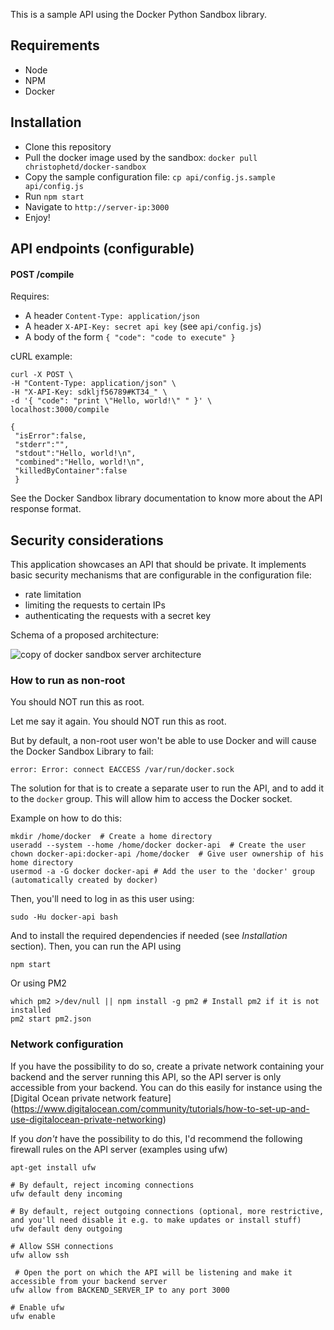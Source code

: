 This is a sample API using the Docker Python Sandbox library.

## Requirements

- Node
- NPM
- Docker

## Installation

- Clone this repository
- Pull the docker image used by the sandbox: `docker pull christophetd/docker-sandbox`
- Copy the sample configuration file: `cp api/config.js.sample api/config.js`
- Run `npm start`
- Navigate to `http://server-ip:3000`
- Enjoy!

## API endpoints (configurable)

#### POST /compile

Requires: 
- A header `Content-Type: application/json`
- A header `X-API-Key: secret api key` (see `api/config.js`)
- A body of the form `{ "code": "code to execute" }`


cURL example: 

```
curl -X POST \
-H "Content-Type: application/json" \
-H "X-API-Key: sdkljf56789#KT34_" \
-d '{ "code": "print \"Hello, world!\" " }' \
localhost:3000/compile

{
 "isError":false,
 "stderr":"",
 "stdout":"Hello, world!\n",
 "combined":"Hello, world!\n",
 "killedByContainer":false
 }
```

See the Docker Sandbox library documentation to know more about the API response format.

## Security considerations

This application showcases an API that should be private. It implements basic security mechanisms that are configurable in the configuration file: 

- rate limitation
- limiting the requests to certain IPs
- authenticating the requests with a secret key

Schema of a proposed architecture:

![copy of docker sandbox server architecture](https://cloud.githubusercontent.com/assets/136675/18363217/da80a65c-7611-11e6-90af-7dfb98f70e71.png)
 
### How to run as non-root

You should NOT run this as root. 

Let me say it again. You should NOT run this as root.

But by default, a non-root user won't be able to use Docker and will cause the Docker Sandbox Library to fail:

```
error: Error: connect EACCESS /var/run/docker.sock
```

The solution for that is to create a separate user to run the API, and to add it to the `docker` group. This will allow him to access the Docker socket.

Example on how to do this:
```
mkdir /home/docker  # Create a home directory
useradd --system --home /home/docker docker-api  # Create the user
chown docker-api:docker-api /home/docker  # Give user ownership of his home directory
usermod -a -G docker docker-api # Add the user to the 'docker' group (automatically created by docker)
```

Then, you'll need to log in as this user using:

```
sudo -Hu docker-api bash
```

And to install the required dependencies if needed (see _Installation_ section). Then, you can run the API using 

```
npm start
```

Or using PM2 

```
which pm2 >/dev/null || npm install -g pm2 # Install pm2 if it is not installed
pm2 start pm2.json
```

### Network configuration

If you have the possibility to do so, create a private network containing your backend and the server running this API, so the API server is only accessible from your backend. You can do this easily for instance using the [Digital Ocean private network feature] (https://www.digitalocean.com/community/tutorials/how-to-set-up-and-use-digitalocean-private-networking)

If you _don't_ have the possibility to do this, I'd recommend the following firewall rules on the API server (examples using ufw)

```
apt-get install ufw

# By default, reject incoming connections
ufw default deny incoming

# By default, reject outgoing connections (optional, more restrictive, and you'll need disable it e.g. to make updates or install stuff)
ufw default deny outgoing

# Allow SSH connections
ufw allow ssh

 # Open the port on which the API will be listening and make it accessible from your backend server
ufw allow from BACKEND_SERVER_IP to any port 3000

# Enable ufw
ufw enable
```

